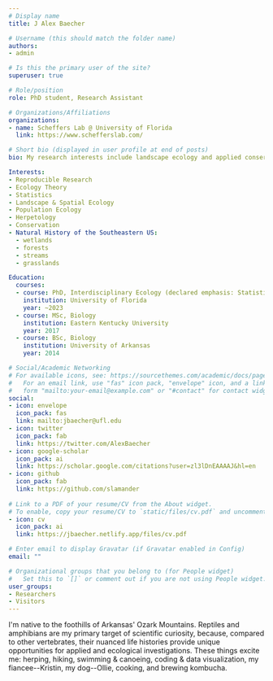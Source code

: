```yaml
---
# Display name
title: J Alex Baecher

# Username (this should match the folder name)
authors:
- admin

# Is this the primary user of the site?
superuser: true

# Role/position
role: PhD student, Research Assistant

# Organizations/Affiliations
organizations:
- name: Scheffers Lab @ University of Florida
  link: https://www.schefferslab.com/

# Short bio (displayed in user profile at end of posts)
bio: My research interests include landscape ecology and applied conservation of reptiles and amphibians

Interests:
- Reproducible Research
- Ecology Theory
- Statistics
- Landscape & Spatial Ecology
- Population Ecology
- Herpetology
- Conservation 
- Natural History of the Southeastern US:
  - wetlands
  - forests
  - streams 
  - grasslands 

Education:
  courses:
  - course: PhD, Interdisciplinary Ecology (declared emphasis: Statistics)
    institution: University of Florida
    year: ~2023
  - course: MSc, Biology
    institution: Eastern Kentucky University
    year: 2017
  - course: BSc, Biology
    institution: University of Arkansas
    year: 2014

# Social/Academic Networking
# For available icons, see: https://sourcethemes.com/academic/docs/page-builder/#icons
#   For an email link, use "fas" icon pack, "envelope" icon, and a link in the
#   form "mailto:your-email@example.com" or "#contact" for contact widget.
social:
- icon: envelope
  icon_pack: fas
  link: mailto:jbaecher@ufl.edu 
- icon: twitter
  icon_pack: fab
  link: https://twitter.com/AlexBaecher
- icon: google-scholar
  icon_pack: ai
  link: https://scholar.google.com/citations?user=zl3lDnEAAAAJ&hl=en
- icon: github
  icon_pack: fab
  link: https://github.com/slamander
  
# Link to a PDF of your resume/CV from the About widget.
# To enable, copy your resume/CV to `static/files/cv.pdf` and uncomment the lines below.
- icon: cv
  icon_pack: ai
  link: https://jbaecher.netlify.app/files/cv.pdf

# Enter email to display Gravatar (if Gravatar enabled in Config)
email: ""

# Organizational groups that you belong to (for People widget)
#   Set this to `[]` or comment out if you are not using People widget.
user_groups:
- Researchers
- Visitors
---
```


I'm native to the foothills of Arkansas' Ozark Mountains. Reptiles and amphibians are my primary target of scientific curiosity, because, compared to other vertebrates, their nuanced life histories provide unique opportunities for applied and ecological investigations. These things excite me: herping, hiking, swimming & canoeing, coding & data visualization, my fiancee--Kristin, my dog--Ollie, cooking, and brewing kombucha. 
